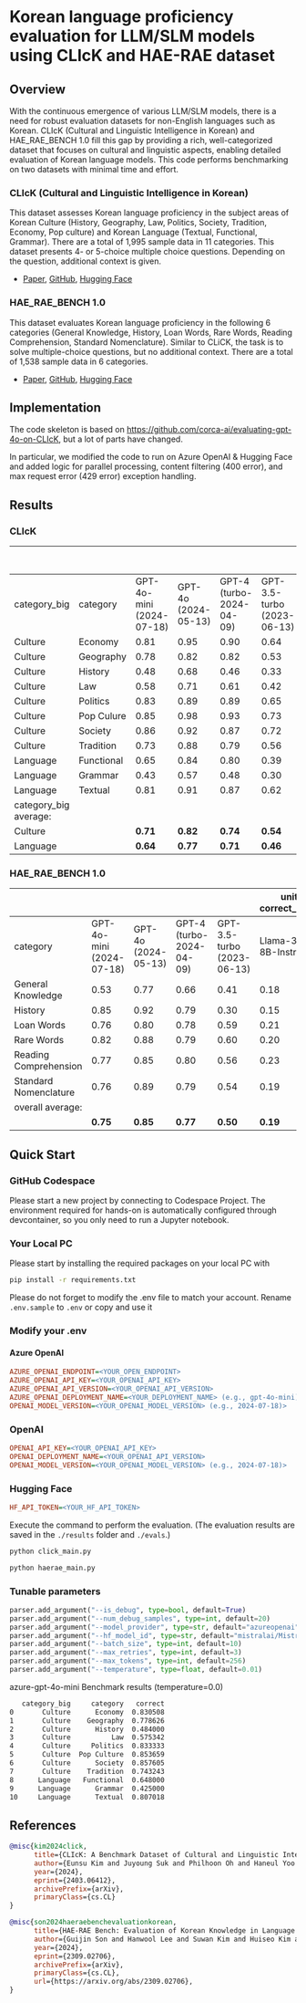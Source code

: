# Korean language proficiency evaluation for LLM/SLM models using CLIcK and HAE-RAE dataset

## Overview

With the continuous emergence of various LLM/SLM models, there is a need for robust evaluation datasets for non-English languages such as Korean. CLIcK (Cultural and Linguistic Intelligence in Korean) and HAE_RAE_BENCH 1.0 fill this gap by providing a rich, well-categorized dataset that focuses on cultural and linguistic aspects, enabling detailed evaluation of Korean language models. This code performs benchmarking on two datasets with minimal time and effort.

### CLIcK (Cultural and Linguistic Intelligence in Korean)
This dataset assesses Korean language proficiency in the subject areas of Korean Culture (History, Geography, Law, Politics, Society, Tradition, Economy, Pop culture) and Korean Language (Textual, Functional, Grammar). There are a total of 1,995 sample data in 11 categories. This dataset presents 4- or 5-choice multiple choice questions. Depending on the question, additional context is given.

- [Paper](https://arxiv.org/abs/2403.06412), [GitHub](https://github.com/rladmstn1714/CLIcK), [Hugging Face](https://huggingface.co/datasets/EunsuKim/CLIcK)

### HAE_RAE_BENCH 1.0
This dataset evaluates Korean language proficiency in the following 6 categories (General Knowledge, History, Loan Words, Rare Words, Reading Comprehension, Standard Nomenclature). Similar to CLiCK, the task is to solve multiple-choice questions, but no additional context. There are a total of 1,538 sample data in 6 categories.

- [Paper](https://arxiv.org/abs/2309.02706), [GitHub](https://github.com/HAE-RAE/HAE-RAE-BENCH), [Hugging Face](https://huggingface.co/datasets/HAERAE-HUB/HAE_RAE_BENCH_1.0)

## Implementation

The code skeleton is based on https://github.com/corca-ai/evaluating-gpt-4o-on-CLIcK, but a lot of parts have changed. 

In particular, we modified the code to run on Azure OpenAI & Hugging Face and added logic for parallel processing, content filtering (400 error), and max request error (429 error) exception handling. 

## Results

### CLIcK

|                       |            |                          |                        |                             |                               | unit: correct_mean         |
| --------------------- | ---------- | ------------------------ | ---------------------- | --------------------------- | ----------------------------- | -------------------------- |
| category_big          | category   | GPT-4o-mini (2024-07-18) | GPT-4o<br>(2024-05-13) | GPT-4<br>(turbo-2024-04-09) | GPT-3.5-turbo<br>(2023-06-13) | Llama-3.1<br>8B-Instruct |
| Culture               | Economy    | 0.81                     | 0.95                   | 0.90                        | 0.64                          | 0.42                       |
| Culture               | Geography  | 0.78                     | 0.82                   | 0.82                        | 0.53                          | 0.34                       |
| Culture               | History    | 0.48                     | 0.68                   | 0.46                        | 0.33                          | 0.23                       |
| Culture               | Law        | 0.58                     | 0.71                   | 0.61                        | 0.42                          | 0.32                       |
| Culture               | Politics   | 0.83                     | 0.89                   | 0.89                        | 0.65                          | 0.39                       |
| Culture               | Pop Culure | 0.85                     | 0.98                   | 0.93                        | 0.73                          | 0.39                       |
| Culture               | Society    | 0.86                     | 0.92                   | 0.87                        | 0.72                          | 0.44                       |
| Culture               | Tradition  | 0.73                     | 0.88                   | 0.79                        | 0.56                          | 0.37                       |
| Language              | Functional | 0.65                     | 0.84                   | 0.80                        | 0.39                          | 0.13                       |
| Language              | Grammar    | 0.43                     | 0.57                   | 0.48                        | 0.30                          | 0.22                       |
| Language              | Textual    | 0.81                     | 0.91                   | 0.87                        | 0.62                          | 0.22                       |
| category_big average: |            |                          |                        |                             |                               |
| Culture               |            | **0.71**                     | **0.82**                   | **0.74**                        | **0.54**                          | **0.35**                       |
| Language              |            | **0.64**                     | **0.77**                   | **0.71**                        | **0.46**                          | **0.20**                       |


### HAE_RAE_BENCH 1.0

|                       |                          |                        |                             |                               | unit: correct_mean    |
| --------------------- | ------------------------ | ---------------------- | --------------------------- | ----------------------------- | --------------------- |
| category              | GPT-4o-mini (2024-07-18) | GPT-4o<br>(2024-05-13) | GPT-4<br>(turbo-2024-04-09) | GPT-3.5-turbo<br>(2023-06-13) | Llama-3.1<br>8B-Instruct |
| General Knowledge     | 0.53                     | 0.77                   | 0.66                        | 0.41                          | 0.18                  |
| History               | 0.85                     | 0.92                   | 0.79                        | 0.30                          | 0.15                  |
| Loan Words            | 0.76                     | 0.80                   | 0.78                        | 0.59                          | 0.21                  |
| Rare Words            | 0.82                     | 0.88                   | 0.79                        | 0.60                          | 0.20                  |
| Reading Comprehension | 0.77                     | 0.85                   | 0.80                        | 0.56                          | 0.23                  |
| Standard Nomenclature | 0.76                     | 0.89                   | 0.79                        | 0.54                          | 0.19                  |
| overall average:      |                          |                        |                             |                               |                       |
|                       | **0.75**                     | **0.85**                   | **0.77**                        | **0.50**                          | **0.19**                  |

## Quick Start

### GitHub Codespace
Please start a new project by connecting to Codespace Project. The environment required for hands-on is automatically configured through devcontainer, so you only need to run a Jupyter notebook.

### Your Local PC
Please start by installing the required packages on your local PC with

```bash
pip install -r requirements.txt
```

Please do not forget to modify the .env file to match your account. Rename `.env.sample` to `.env` or copy and use it

### Modify your .env

#### Azure OpenAI
```ini
AZURE_OPENAI_ENDPOINT=<YOUR_OPEN_ENDPOINT>
AZURE_OPENAI_API_KEY=<YOUR_OPENAI_API_KEY>
AZURE_OPENAI_API_VERSION=<YOUR_OPENAI_API_VERSION>
AZURE_OPENAI_DEPLOYMENT_NAME=<YOUR_DEPLOYMENT_NAME> (e.g., gpt-4o-mini)>
OPENAI_MODEL_VERSION=<YOUR_OPENAI_MODEL_VERSION> (e.g., 2024-07-18)>
```

### OpenAI
```ini
OPENAI_API_KEY=<YOUR_OPENAI_API_KEY>
OPENAI_DEPLOYMENT_NAME=<YOUR_OPENAI_API_VERSION>
OPENAI_MODEL_VERSION=<YOUR_OPENAI_MODEL_VERSION> (e.g., 2024-07-18)>
```

### Hugging Face
```ini
HF_API_TOKEN=<YOUR_HF_API_TOKEN>
```

Execute the command to perform the evaluation. (The evaluation results are saved in the `./results` folder and `./evals`.)
   
```bash
python click_main.py

python haerae_main.py

```

### Tunable parameters
```python
parser.add_argument("--is_debug", type=bool, default=True)
parser.add_argument("--num_debug_samples", type=int, default=20)
parser.add_argument("--model_provider", type=str, default="azureopenai")
parser.add_argument("--hf_model_id", type=str, default="mistralai/Mistral-7B-Instruct-v0.2")
parser.add_argument("--batch_size", type=int, default=10)
parser.add_argument("--max_retries", type=int, default=3)
parser.add_argument("--max_tokens", type=int, default=256)
parser.add_argument("--temperature", type=float, default=0.01)
```

azure-gpt-4o-mini Benchmark results (temperature=0.0)
```bash
   category_big     category   correct
0       Culture      Economy  0.830508
1       Culture    Geography  0.778626
2       Culture      History  0.484000
3       Culture          Law  0.575342
4       Culture     Politics  0.833333
5       Culture  Pop Culture  0.853659
6       Culture      Society  0.857605
7       Culture    Tradition  0.743243
8      Language   Functional  0.648000
9      Language      Grammar  0.425000
10     Language      Textual  0.807018
```


## References

```bibtex
@misc{kim2024click,
      title={CLIcK: A Benchmark Dataset of Cultural and Linguistic Intelligence in Korean}, 
      author={Eunsu Kim and Juyoung Suk and Philhoon Oh and Haneul Yoo and James Thorne and Alice Oh},
      year={2024},
      eprint={2403.06412},
      archivePrefix={arXiv},
      primaryClass={cs.CL}
}

@misc{son2024haeraebenchevaluationkorean,
      title={HAE-RAE Bench: Evaluation of Korean Knowledge in Language Models}, 
      author={Guijin Son and Hanwool Lee and Suwan Kim and Huiseo Kim and Jaecheol Lee and Je Won Yeom and Jihyu Jung and Jung Woo Kim and Songseong Kim},
      year={2024},
      eprint={2309.02706},
      archivePrefix={arXiv},
      primaryClass={cs.CL},
      url={https://arxiv.org/abs/2309.02706}, 
}
```